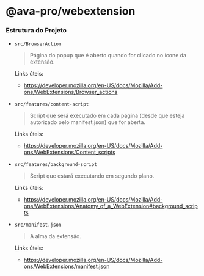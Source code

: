 # @ava-pro/webextension

### Estrutura do Projeto

- `src/BrowserAction`

  > Página do popup que é aberto quando for clicado no ícone da extensão.

  Links úteis:

  - https://developer.mozilla.org/en-US/docs/Mozilla/Add-ons/WebExtensions/Browser_actions

- `src/features/content-script`

  > Script que será executado em cada página (desde que esteja autorizado pelo manifest.json) que for aberta.

  Links úteis:

  - https://developer.mozilla.org/en-US/docs/Mozilla/Add-ons/WebExtensions/Content_scripts

- `src/features/background-script`

  > Script que estará executando em segundo plano.

  Links úteis:

  - https://developer.mozilla.org/en-US/docs/Mozilla/Add-ons/WebExtensions/Anatomy_of_a_WebExtension#background_scripts

- `src/manifest.json`

  > A alma da extensão.

  Links úteis:

  - https://developer.mozilla.org/en-US/docs/Mozilla/Add-ons/WebExtensions/manifest.json
